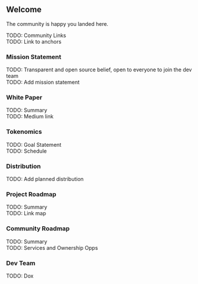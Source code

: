 ## Welcome
The community is happy you landed here. 

TODO: Community Links  
TODO: Link to anchors

### Mission Statement

TODO: Transparent and open source belief, open to everyone to join the dev team  
TODO: Add mission statement

### White Paper

TODO: Summary  
TODO: Medium link

### Tokenomics

TODO: Goal Statement  
TODO: Schedule

### Distribution

TODO: Add planned distribution

### Project Roadmap

TODO: Summary  
TODO: Link map

### Community Roadmap

TODO: Summary  
TODO: Services and Ownership Opps

### Dev Team

TODO: Dox